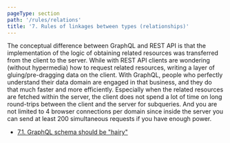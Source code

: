 ```yaml
---
pageType: section
path: '/rules/relations'
title: '7. Rules of linkages between types (relationships)'
---
```


The conceptual difference between GraphQL and REST API is that the implementation of the logic of obtaining related resources was transferred from the client to the server. While with REST API clients are wondering (without hypermedia) how to request related resources, writing a layer of gluing/pre-dragging data on the client. With GraphQL, people who perfectly understand their data domain are engaged in that business, and they do that much faster and more efficiently. Especially when the related resources are fetched within the server, the client does not spend a lot of time on long round-trips between the client and the server for subqueries. And you are not limited to 4 browser connections per domain since inside the server you can send at least 200 simultaneous requests if you have enough power.

<!-- card-links -->

- [7.1. GraphQL schema should be "hairy"](./relations-hairy-graphql.md)
